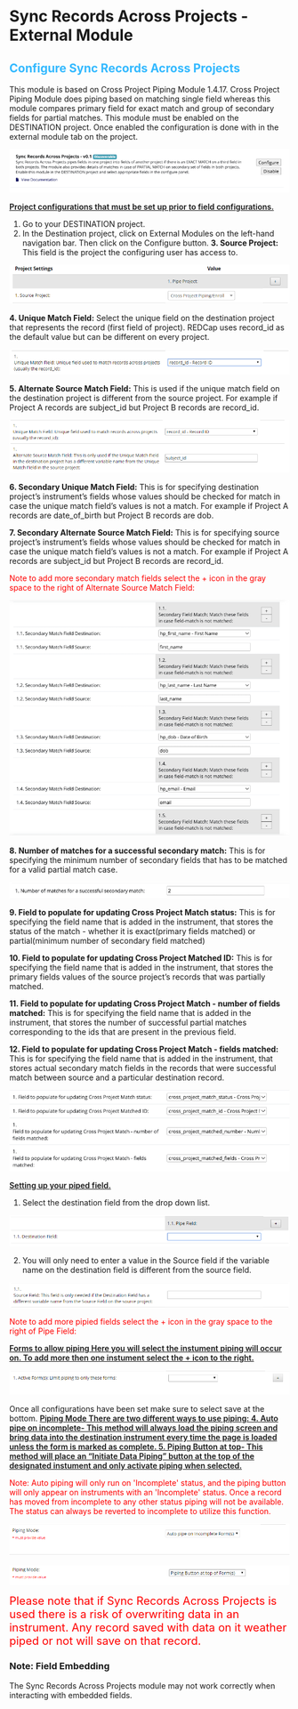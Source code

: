 

# Sync Records Across Projects - External Module
<h2 style='color: #33B9FF;'>Configure Sync Records Across Projects</h2>
This module is based on Cross Project Piping Module 1.4.17. Cross Project Piping Module does piping based on matching single field whereas this module compares primary field for exact match and group of secondary fields for partial matches.
This module must be enabled on the DESTINATION project. Once enabled the configuration is done with in the
external module tab on the project.

![The module's 'Configure' button can be found under the 'Currently Enabled Modules' header in the project's External Modules page](/docs/readme_img_1.png)

<span style='font-weight: 600; text-decoration: underline;'>Project configurations that must be set up prior to field configurations.<span>
1. Go to your DESTINATION project.
2. In the Destination project, click on External Modules on the left-hand navigation bar. Then click on the
Configure button.
**3. Source Project:**
This field is the project the configuring user has access to.

![This picture shows project settings and values columns in the module's configuration view](/docs/readme_img_2.png)

**4. Unique Match Field:**
Select the unique field on the destination project that represents the record (first field of project). REDCap
uses record_id as the default value but can be different on every project.

![This picture shows the Unique Match Field setting](/docs/readme_img_3.png)

**5. Alternate Source Match Field:**
This is used if the unique match field on the destination project is different from the source project. For
example if Project A records are subject_id but Project B records are record_id.

![This picture shows the Alternate Source Match Field setting](/docs/readme_img_4.png)

**6. Secondary Unique Match Field:**
This is for specifying destination project’s instrument’s fields whose values should be checked for match in case the unique match field’s values is not a match. For example if Project A records are date_of_birth but Project B records are dob.

**7. Secondary Alternate Source Match Field:**
This is for specifying source project’s instrument’s fields whose values should be checked for match in case the unique match field’s values is not a match. For example if Project A records are subject_id but Project B records are record_id.

<span style='color: #ff0000;'>Note to add more secondary match fields select the + icon in the gray space to the right of Alternate Source Match Field:</span>

![This picture shows the Secondary Unique Match Field and Secondary Alternate Source Match Field setting](/docs/readme_img_10.png)

**8. Number of matches for a successful secondary match:**
This is for specifying the minimum number of secondary fields that has to be matched for a valid partial match case.

![This picture shows the fields to specify the minumum number of fields for successful secondary match ](/docs/readme_img_11.png)

**9. Field to populate for updating Cross Project Match status:**
 This is for specifying the field name that is added in the instrument, that stores the status of the match - whether it is exact(primary fields matched) or partial(minimum number of secondary field matched)

**10. Field to populate for updating Cross Project Matched ID:**
This is for specifying the field name that is added in the instrument, that stores the primary fields values of the source project’s records that was partially matched. 

**11. Field to populate for updating Cross Project Match - number of fields matched:**
This is for specifying the field name that is added in the instrument, that stores the number of successful partial matches corresponding to the ids that are present in the previous field.

**12. Field to populate for updating Cross Project Match - fields matched:**
This is for specifying the field name that is added in the instrument, that stores actual secondary match fields in the records that were successful match between source and a particular destination record.

![This picture shows the fields necessary to populate Cross Project Match Status, Cross Project Matched IDs, Number of Fields Matched, Fields Matched ](/docs/readme_img_12.png)

<span style='font-weight: 600; text-decoration: underline;'>Setting up your piped field.<span>
1. Select the destination field from the drop down list.

![This picture shows the Destinatinon Field setting](/docs/readme_img_5.png)

2. You will only need to enter a value in the Source field if the variable name on the destination field is
different from the source field.

![This picture shows the Source Field setting](/docs/readme_img_6.png)

<span style='color: #ff0000;'>Note to add more pipied fields select the + icon in the gray space to the right of Pipe Field:</span>

<span style='font-weight: 600; text-decoration: underline;'>Forms to allow piping<span>
Here you will select the instument piping will occur on. To add more then one instument select the + icon to the
right.

![This picture shows the active form setting](/docs/readme_img_7.png)

Once all configurations have been set make sure to select save at the bottom.
<span style='font-weight: 600; text-decoration: underline;'>Piping Mode<span>
There are two different ways to use piping:
4. Auto pipe on incomplete- This method will always load the piping screen and bring data into the
destination instrument every time the page is loaded unless the form is marked as complete.
5. Piping Button at top- This method will place an “Initiate Data Piping” button at the top of the
designated instument and only activate piping when selected.

<span style='color: #ff0000;'>Note: Auto piping will only run on 'Incomplete' status, and the piping button will only appear on instruments with an 'Incomplete' status. Once a record has moved from incomplete to any other status piping will not be available.
The status can always be reverted to incomplete to utilize this function.</span>

![This picture shows the Piping Mode setting (with Auto pipe selected)](/docs/readme_img_8.png)

![This picture shows the Piping Mode setting (with Piping Button selected)](/docs/readme_img_9.png)

<span style='color: #ff0000; font-size: 1.25rem;'>Please note that if Sync Records Across Projects is used there is a risk of overwriting data
in an instrument. Any record saved with data on it weather piped or not will save on that record.</span>

### Note: Field Embedding
The Sync Records Across Projects module may not work correctly when interacting with embedded fields.
